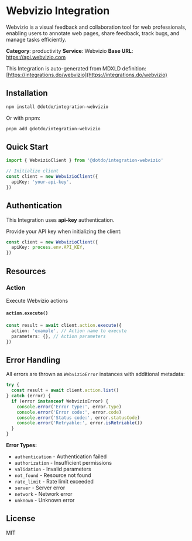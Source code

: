 # Webvizio Integration

Webvizio is a visual feedback and collaboration tool for web professionals, enabling users to annotate web pages, share feedback, track bugs, and manage tasks efficiently.

**Category**: productivity
**Service**: Webvizio
**Base URL**: https://api.webvizio.com

This Integration is auto-generated from MDXLD definition: [https://integrations.do/webvizio](https://integrations.do/webvizio)

## Installation

```bash
npm install @dotdo/integration-webvizio
```

Or with pnpm:

```bash
pnpm add @dotdo/integration-webvizio
```

## Quick Start

```typescript
import { WebvizioClient } from '@dotdo/integration-webvizio'

// Initialize client
const client = new WebvizioClient({
  apiKey: 'your-api-key',
})
```

## Authentication

This Integration uses **api-key** authentication.

Provide your API key when initializing the client:

```typescript
const client = new WebvizioClient({
  apiKey: process.env.API_KEY,
})
```

## Resources

### Action

Execute Webvizio actions

#### `action.execute()`

```typescript
const result = await client.action.execute({
  action: 'example', // Action name to execute
  parameters: {}, // Action parameters
})
```

## Error Handling

All errors are thrown as `WebvizioError` instances with additional metadata:

```typescript
try {
  const result = await client.action.list()
} catch (error) {
  if (error instanceof WebvizioError) {
    console.error('Error type:', error.type)
    console.error('Error code:', error.code)
    console.error('Status code:', error.statusCode)
    console.error('Retryable:', error.isRetriable())
  }
}
```

**Error Types:**

- `authentication` - Authentication failed
- `authorization` - Insufficient permissions
- `validation` - Invalid parameters
- `not_found` - Resource not found
- `rate_limit` - Rate limit exceeded
- `server` - Server error
- `network` - Network error
- `unknown` - Unknown error

## License

MIT
